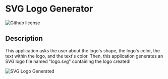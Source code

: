 # SVG Logo Generator
![Github license](https://img.shields.io/badge/license-MIT-blue.svg)

## Description
This application asks the user about the logo's shape, the logo's color, the text within the logo, and the text's color. Then, this application generates an SVG logo file named "logo.svg" containing the logo created!

![SVG Logo Generated](https://github.com/Fuvolution/SVG-logo-generator/blob/main/logo.svg)